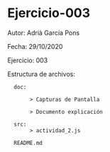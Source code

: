 # Ejercicio-003


Autor: Adrià García Pons

Fecha: 29/10/2020

Ejercicio: 003

Estructura de archivos:

      doc:

           > Capturas de Pantalla
    
           > Documento explicación
  
      src:
           > actividad_2.js
          
      README.md
